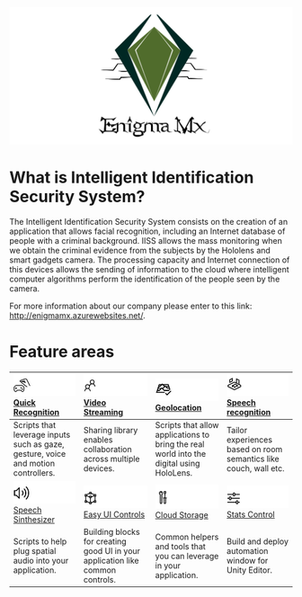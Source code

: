 ![SplashScreen.scale-400.png](ReadMeImages/SplashScreen.scale-400.png)

# **What is Intelligent Identification Security System?**

The Intelligent Identification Security System consists on the creation of an application that allows facial recognition, including an Internet database of people with a criminal background.
IISS allows the mass monitoring when we obtain the criminal evidence from the subjects by the Hololens and smart gadgets camera. The processing capacity and Internet connection of this devices allows the sending of information to the cloud where intelligent computer algorithms perform the identification of the people seen by the camera.

For more information about our company please enter to this link: http://enigmamx.azurewebsites.net/.

# **Feature areas**
|![Input](ReadMeImages/MRTK170802_Short_03.png)[Quick Recognition]()|![Input](ReadMeImages/MRTK170802_Short_04.png)[Video Streaming]()|![Input](ReadMeImages/MRTK170802_Short_05.png)[Geolocation]()|![Input](ReadMeImages/MRTK170802_Short_06.png)[Speech recognition]()|
| :--------------------- | :----------------- | :------------------ | :------------------------ |
| Scripts that leverage inputs such as gaze, gesture, voice and motion controllers.             | Sharing library enables collaboration across multiple devices.  | Scripts that allow applications to bring the real world into the digital using HoloLens.        | Tailor experiences based on room semantics like couch, wall etc. |
| ![Input](ReadMeImages/MRTK170802_Short_09.png)[Speech Sinthesizer]()|![Input](ReadMeImages/MRTK170802_Short_10.png)[Easy UI Controls]()|![Input](ReadMeImages/MRTK170802_Short_11.png)[Cloud Storage]()|![Input](ReadMeImages/MRTK170802_Short_12.png)[Stats Control]()|
| Scripts to help plug spatial audio into your application.           | Building blocks for creating good UI in your application like common controls.    | Common helpers and tools that you can leverage in your application.      | Build and deploy automation window for Unity Editor.|
